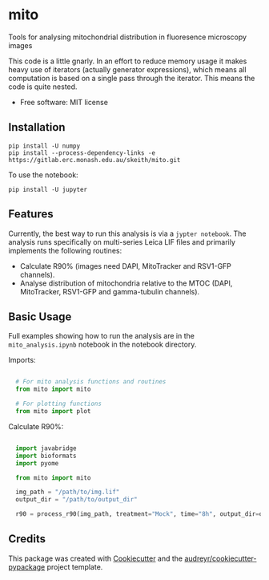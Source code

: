 mito
====

Tools for analysing mitochondrial distribution in fluoresence microscopy images

This code is a little gnarly. In an effort to reduce memory usage it makes
heavy use of iterators (actually generator expressions), which means all
computation is based on a single pass through the iterator. This means the code
is quite nested.


* Free software: MIT license


Installation
------------

```
pip install -U numpy
pip install --process-dependency-links -e https://gitlab.erc.monash.edu.au/skeith/mito.git
```

To use the notebook:

```
pip install -U jupyter
```

Features
--------

Currently, the best way to run this analysis is via a `jypter notebook`. The analysis runs specifically on multi-series Leica LIF files and primarily implements the following routines:

* Calculate R90% (images need DAPI, MitoTracker and RSV1-GFP channels).
* Analyse distribution of mitochondria relative to the MTOC (DAPI, MitoTracker,
  RSV1-GFP and gamma-tubulin channels).

Basic Usage
-----------

Full examples showing how to run the analysis are in the `mito_analysis.ipynb` notebook in the notebook directory.

Imports:

```python

  # For mito analysis functions and routines
  from mito import mito

  # For plotting functions
  from mito import plot
```

Calculate R90%:

```python

  import javabridge
  import bioformats
  import pyome

  from mito import mito

  img_path = "/path/to/img.lif"
  output_dir = "/path/to/output_dir"

  r90 = process_r90(img_path, treatment="Mock", time="8h", output_dir=output_dir)
```

Credits
---------

This package was created with [Cookiecutter][cc] and the [audreyr/cookiecutter-pypackage][aud] project template.

[cc]: https://github.com/audreyr/cookiecutter
[aud]: https://github.com/audreyr/cookiecutter-pypackage

